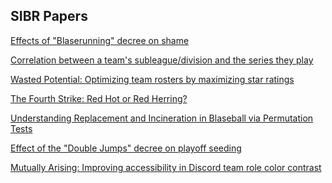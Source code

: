## SIBR Papers

[Effects of "Blaserunning" decree on shame](./blase-running-shame.pdf)

[Correlation between a team's subleague/division and the series they play](./schedule-balance.pdf)

[Wasted Potential: Optimizing team rosters by
maximizing star ratings](./Wasted_Potential_blaseball.pdf)

[The Fourth Strike: Red Hot or Red Herring?](./Fourth_Strike.pdf)

[Understanding Replacement and Incineration in
 Blaseball via Permutation Tests](./Incineration_Replacement_Permutation_Paper___Final_Draft.pdf)
 
[Effect of the "Double Jumps" decree on playoff seeding](./SIBR_Double_Jump_paper.pdf)

[Mutually Arising: Improving accessibility in Discord team role color contrast](./Improving_Accessibility__Contrast_in_Discord_Team_Roles_1.2.pdf)
